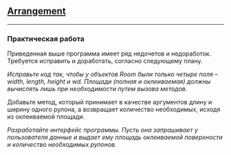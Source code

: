 ## [Arrangement](https://younglinux.info/oopython/arrangement)
___

### Практическая работа
Приведенная выше программа имеет ряд недочетов и недоработок. Требуется исправить и доработать, согласно следующему плану.

_Исправьте код так, чтобы у объектов Room были только четыре поля – width, length, height и wd. Площади (полная и оклеиваемая) должны вычислять лишь при необходимости путем вызова методов._

 Добавьте метод, который принимает в качестве аргументов длину и ширину одного рулона, а возвращает количество необходимых, исходя из оклеиваемой площади.

_Разработайте интерфейс программы. Пусть она запрашивает у пользователя данные и выдает ему площадь оклеиваемой поверхности и количество необходимых рулонов._
